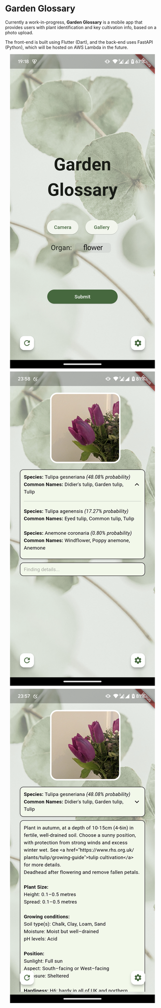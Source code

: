 # Garden Glossary
Currently a work-in-progress, **Garden Glossary** is a mobile app that provides users with plant identification and key cultivation info, based on a photo upload.

The front-end is built using Flutter (Dart), and the back-end uses FastAPI (Python), which will be hosted on AWS Lambda in the future.

<div style="display: flex; flex-wrap: wrap; gap: 10px; justify-content: center;">
    <img src="images/home_page.png" style="width: 30%, height: auto;">
    <img src="images/identify_matches.png" style="width: 30%, height: auto;">
    <img src="images/detail_results.png" style="width: 30%, height: auto;">
</div>